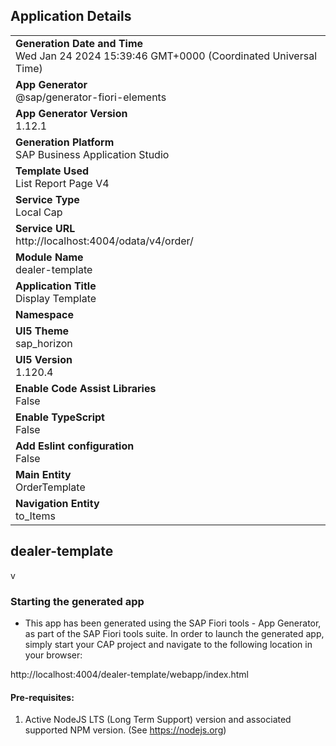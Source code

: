 ## Application Details
|               |
| ------------- |
|**Generation Date and Time**<br>Wed Jan 24 2024 15:39:46 GMT+0000 (Coordinated Universal Time)|
|**App Generator**<br>@sap/generator-fiori-elements|
|**App Generator Version**<br>1.12.1|
|**Generation Platform**<br>SAP Business Application Studio|
|**Template Used**<br>List Report Page V4|
|**Service Type**<br>Local Cap|
|**Service URL**<br>http://localhost:4004/odata/v4/order/
|**Module Name**<br>dealer-template|
|**Application Title**<br>Display Template|
|**Namespace**<br>|
|**UI5 Theme**<br>sap_horizon|
|**UI5 Version**<br>1.120.4|
|**Enable Code Assist Libraries**<br>False|
|**Enable TypeScript**<br>False|
|**Add Eslint configuration**<br>False|
|**Main Entity**<br>OrderTemplate|
|**Navigation Entity**<br>to_Items|

## dealer-template

v

### Starting the generated app

-   This app has been generated using the SAP Fiori tools - App Generator, as part of the SAP Fiori tools suite.  In order to launch the generated app, simply start your CAP project and navigate to the following location in your browser:

http://localhost:4004/dealer-template/webapp/index.html

#### Pre-requisites:

1. Active NodeJS LTS (Long Term Support) version and associated supported NPM version.  (See https://nodejs.org)


